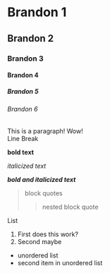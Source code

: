 
# Brandon 1

## Brandon 2

### Brandon 3

#### Brandon 4

##### Brandon 5

###### Brandon 6

This is a paragraph!
Wow!  
Line Break

**bold text**

*italicized text*

***bold and italicized text***


> block quotes
> > nested block quote


List

1. First
does this work?
2. Second
maybe



- unordered list
- second item in unordered list




